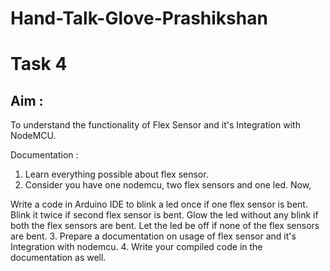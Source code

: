 # Hand-Talk-Glove-Prashikshan

# Task 4

## Aim :

To understand the functionality of Flex Sensor and it's Integration with NodeMCU.

Documentation :

1. Learn everything possible about flex sensor.
2. Consider you have one nodemcu, two flex sensors and one led. Now,

Write a code in Arduino IDE to blink a led once if one flex sensor is bent. Blink it twice if second flex sensor is bent. Glow the led without any blink if both the flex sensors are bent. Let the led be off if none of the flex sensors are bent.
3. Prepare a documentation on usage of flex sensor and it's Integration with nodemcu.
4. Write your compiled code in the documentation as well.

